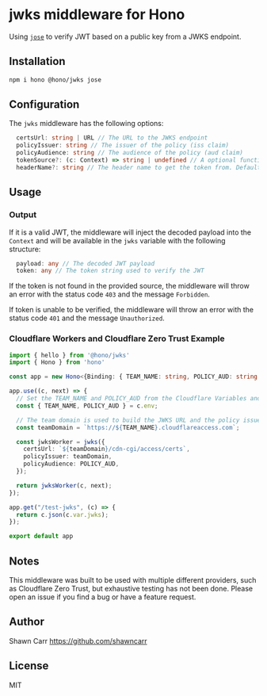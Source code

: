 # jwks middleware for Hono

Using [`jose`](https://github.com/panva/jose) to verify JWT based on a public key from a JWKS endpoint.

## Installation

```bash
npm i hono @hono/jwks jose
```

## Configuration

The `jwks` middleware has the following options:

```ts
  certsUrl: string | URL // The URL to the JWKS endpoint
  policyIssuer: string // The issuer of the policy (iss claim)
  policyAudience: string // The audience of the policy (aud claim)
  tokenSource?: (c: Context) => string | undefined // A optional function to get the token from the context. Defaults to the cloudflare header
  headerName?: string // The header name to get the token from. Defaults to 'cf-access-jwt-assertion'
```

## Usage

### Output

If it is a valid JWT, the middleware will inject the decoded payload into the `Context` and will be available in the `jwks` variable with the following structure:

```ts
  payload: any // The decoded JWT payload
  token: any // The token string used to verify the JWT
```

If the token is not found in the provided source, the middleware will throw an error with the status code `403` and the message `Forbidden`.

If token is unable to be verified, the middleware will throw an error with the status code `401` and the message `Unauthorized`.

### Cloudflare Workers and Cloudflare Zero Trust Example

```ts
import { hello } from '@hono/jwks'
import { Hono } from 'hono'

const app = new Hono<{Binding: { TEAM_NAME: string, POLICY_AUD: string }}>()

app.use((c, next) => {
  // Set the TEAM_NAME and POLICY_AUD from the Cloudflare Variables and Secrets
  const { TEAM_NAME, POLICY_AUD } = c.env;

  // The team domain is used to build the JWKS URL and the policy issuer
  const teamDomain = `https://${TEAM_NAME}.cloudflareaccess.com`;

  const jwksWorker = jwks({
    certsUrl: `${teamDomain}/cdn-cgi/access/certs`,
    policyIssuer: teamDomain,
    policyAudience: POLICY_AUD,
  });

  return jwksWorker(c, next);
});

app.get("/test-jwks", (c) => {
  return c.json(c.var.jwks);
});

export default app
```

## Notes

This middleware was built to be used with multiple different providers, such as Cloudflare Zero Trust, but exhaustive testing has not been done. Please open an issue if you find a bug or have a feature request.

## Author

Shawn Carr <https://github.com/shawncarr>

## License

MIT
